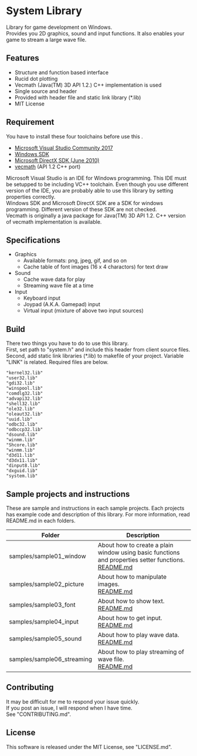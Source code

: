 ﻿System Library
====

Library for game development on Windows.<br>
Provides you 2D graphics, sound and input functions. It also enables your game to stream a large wave file.

Features
----

 * Structure and function based interface
 * Rucid dot plotting
 * Vecmath (Java(TM) 3D API 1.2.) C++ implementation is used
 * Single source and header
 * Provided with header file and static link library (*.lib)
 * MIT License

Requirement
----
You have to install these four toolchains before use this .

 * [Microsoft Visual Studio Community 2017](https://www.microsoft.com/ja-jp/dev/products/community.aspx)
 * [Windows SDK](https://developer.microsoft.com/ja-jp/windows/downloads/windows-8-1-sdk)
 * [Microsoft DirectX SDK (June 2010)](https://www.microsoft.com/en-us/download/details.aspx?id=6812)
 * [vecmath](http://objectclub.jp/download/vecmath1) (API 1.2 C++ port)

Microsoft Visual Studio is an IDE for Windows programming. This IDE must be setupped to be including VC++ toolchain. Even though you use different version of the IDE, you are probably able to use this library by setting properties correctly.<br>
Windows SDK and Microsoft DirectX SDK are a SDK for windows programming. Different version of these SDK are not checked.<br>
Vecmath is originally a java package for Java(TM) 3D API 1.2. C++ version of vecmath implementation is available.<br>

Specifications
----

 * Graphics
	* Available formats: png, jpeg, gif, and so on
	* Cache table of font images (16 x 4 charactors) for text draw
 * Sound
	* Cache wave data for play
	* Streaming wave file at a time
 * Input
	* Keyboard input
	* Joypad (A.K.A. Gamepad) input
	* Virtual input (mixture of above two input sources)

Build
----
There two things you have to do to use this library.<br>
First, set path to "system.h" and include this header from client source files.<br>
Second, add static link libraries (*.lib) to makefile of your project. Variable "LINK" is related. Required files are below.
```
"kernel32.lib"
"user32.lib"
"gdi32.lib"
"winspool.lib"
"comdlg32.lib"
"advapi32.lib"
"shell32.lib"
"ole32.lib"
"oleaut32.lib"
"uuid.lib"
"odbc32.lib"
"odbccp32.lib"
"dsound.lib"
"winmm.lib"
"Shcore.lib"
"winmm.lib"
"d3d11.lib"
"d3dx11.lib"
"dinput8.lib"
"dxguid.lib"
"system.lib"
```

Sample projects and instructions
----
These are sample and instructions in each sample projects. Each projects has example code and description of this library. For more information, read README.md in each folders.

|Folder|Description|
|---|---|
|samples/sample01_window|About how to create a plain window using basic functions and properties setter functions.<br>[README.md](samples/sample01_window/README.md)|
|samples/sample02_picture|About how to manipulate images.<br>[README.md](samples/sample02_picture/README.md)|
|samples/sample03_font|About how to show text.<br>[README.md](samples/sample03_font/README.md)|
|samples/sample04_input|About how to get input.<br>[README.md](samples/sample04_input/README.md)|
|samples/sample05_sound|About how to play wave data.<br>[README.md](samples/sample05_sound/README.md)|
|samples/sample06_streaming|About how to play streaming of wave file.<br>[README.md](samples/sample06_streaming/README.md)|

Contributing
----
It may be difficult for me to respond your issue quickly.<br>
If you post an issue, I will respond when I have time.<br>
See "CONTRIBUTING.md".

License
----
This software is released under the MIT License, see "LICENSE.md".
